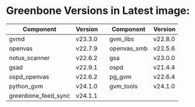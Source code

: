 # Greenbone Versions in Latest image: #
Component | Version | | Component | Version
----------|----------|-|----------|---------
| gvmd | v23.3.0 | | gvm_libs | v22.8.0 |
| openvas | v22.7.9 | | openvas_smb | v22.5.6 |
| notus_scanner | v22.6.2 | | gsa | v23.0.0 |
| gsad | v22.9.1 | | ospd | v21.4.4 |
| ospd_openvas | v22.6.2 | | pg_gvm | v22.6.4 |
| python_gvm | v24.1.0 | | gvm_tools | v24.1.0 |
| greenbone_feed_sync | v24.1.1 |